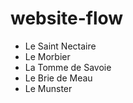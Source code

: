 ﻿# website-flow

- Le Saint Nectaire
- Le Morbier
- La Tomme de Savoie
- Le Brie de Meau
- Le Munster
